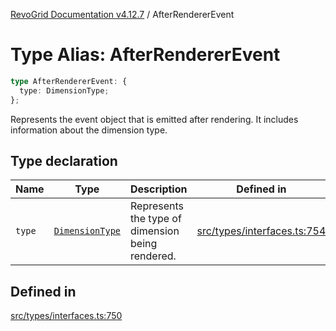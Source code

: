 [RevoGrid Documentation v4.12.7](README.md) / AfterRendererEvent

# Type Alias: AfterRendererEvent

```ts
type AfterRendererEvent: {
  type: DimensionType;
};
```

Represents the event object that is emitted after rendering.
It includes information about the dimension type.

## Type declaration

| Name | Type | Description | Defined in |
| ------ | ------ | ------ | ------ |
| `type` | [`DimensionType`](TypeAlias.DimensionType.md) | Represents the type of dimension being rendered. | [src/types/interfaces.ts:754](https://github.com/revolist/revogrid/blob/435ff99a088c5c293d22eb08cc3e448f60f4eb56/src/types/interfaces.ts#L754) |

## Defined in

[src/types/interfaces.ts:750](https://github.com/revolist/revogrid/blob/435ff99a088c5c293d22eb08cc3e448f60f4eb56/src/types/interfaces.ts#L750)
